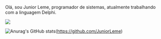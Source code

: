 Olá, sou Junior Leme, programador de sistemas, atualmente trabalhando com a linguagem Delphi.



<img src="{https://img.shields.io/badge/Delphi-B22222?style=for-the-badge&logo=delphi&logoColor=white}" />


![Anurag's GitHub stats](https://github-readme-stats.vercel.app/api?username=JuniorLeme&show_icons=true&theme=codeSTACKr)(https://github.com/JuniorLeme)

<!--
**JuniorLeme/JuniorLeme** is a ✨ _special_ ✨ repository because its `README.md` (this file) appears on your GitHub profile.

Here are some ideas to get you started:

- 🔭 I’m currently working on ...
- 🌱 I’m currently learning ...
- 👯 I’m looking to collaborate on ...
- 🤔 I’m looking for help with ...
- 💬 Ask me about ...
- 📫 How to reach me: ...
- 😄 Pronouns: ...
- ⚡ Fun fact: ...
-->
